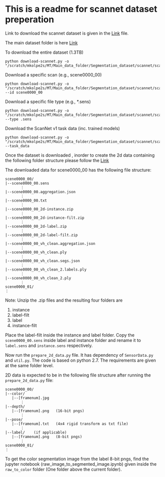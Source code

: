 # This is a readme for scannet dataset preperation 

Link to download the scannet dataset is given in the [Link](https://github.com/RnDProjectsDeebul/ManojKolpeThesis/blob/main/src/segmentation/dataset/scannet/Re_%20%5BScanNet%5D%20Requesting%20for%20Scannet%20dataset.pdf) file.

The main dataset folder is here [Link](https://github.com/ScanNet/ScanNet)

To download the entire dataset (1.3TB)

```
python download-scannet.py -o "/scratch/mkolpe2s/MT/Main_data_folder/Segmentation_dataset/scannet/scans/"
```
Download a specific scan (e.g., scene0000_00)

```
python download-scannet.py -o "/scratch/mkolpe2s/MT/Main_data_folder/Segmentation_dataset/scannet/scans/" --id scene0000_00
```
Download a specific file type (e.g., *.sens)

```
python download-scannet.py -o "/scratch/mkolpe2s/MT/Main_data_folder/Segmentation_dataset/scannet/scans/" --type .sens
```

Download the ScanNet v1 task data (inc. trained models)

```
python download-scannet.py -o "/scratch/mkolpe2s/MT/Main_data_folder/Segmentation_dataset/scannet/scans/" --task_data
```

Once the dataset is downloaded , inorder to create the 2d data containing the following folder structure please follow the [Link](https://github.com/angeladai/3DMV/tree/master/prepare_data)

The downloaded data for scene0000_00 has the following file structure:
```
scene0000_00/
|--scene0000_00.sens
       ⋮
|--scene0000_00.aggregation.json
       ⋮
|--scene0000_00.txt
       ⋮
|--scene0000_00_2d-instance.zip
       ⋮
|--scene0000_00_2d-instance-filt.zip
       ⋮
|--scene0000_00_2d-label.zip
       ⋮
|--scene0000_00_2d-label-filt.zip
       ⋮
|--scene0000_00_vh_clean.aggregation.json
       ⋮
|--scene0000_00_vh_clean.ply
       ⋮
|--scene0000_00_vh_clean.segs.json
       ⋮
|--scene0000_00_vh_clean_2.labels.ply
       ⋮
|--scene0000_00_vh_clean_2.ply
       ⋮
scene0000_01/
⋮
```

Note: Unzip the .zip files and the resulting four folders are

1. instance
2. label-filt
3. label
4. instance-filt

Place the label-filt inside the instance and label folder.
Copy the `scene0000_00.sens` inside label and instance folder and rename it to `label.sens` and `instance.sens` respectively.

Now run the `prepare_2d_data.py` file. It has dependency of `SensorData.py` and `util.py`. The code is based on python 2.7. The requirements are given at the same folder level.

2D data is expected to be in the following file structure after running the `prepare_2d_data.py` file:
```
scene0000_00/
|--color/
   |--[framenum].jpg
       ⋮
|--depth/
   |--[framenum].png   (16-bit pngs)
       ⋮
|--pose/
   |--[framenum].txt   (4x4 rigid transform as txt file)
       ⋮
|--label/    (if applicable)
   |--[framenum].png   (8-bit pngs)
       ⋮
scene0000_01/
⋮
```

To get the color segmentation image from the label 8-bit pngs, find the jupyter notebook (raw_image_to_segmented_image.ipynb) given inside the `raw_to_color` folder (One folder above the current folder).  


